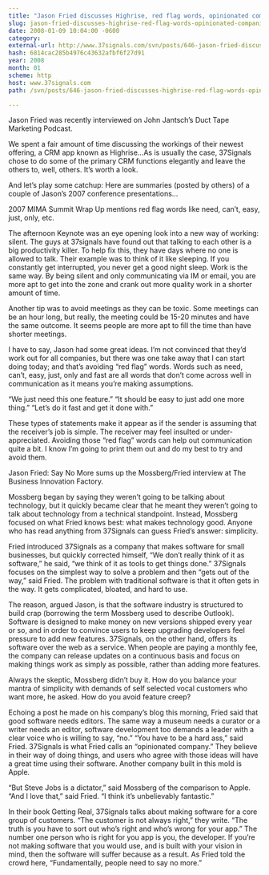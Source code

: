 ```yaml
---
title: "Jason Fried discusses Highrise, red flag words, opinionated companies, and benevolent dictators"
slug: jason-fried-discusses-highrise-red-flag-words-opinionated-companies
date: 2008-01-09 10:04:00 -0600
category: 
external-url: http://www.37signals.com/svn/posts/646-jason-fried-discusses-highrise-red-flag-words-opinionated-companies-and-benevolent-dictators
hash: 6814cac285b4976c43632afbf6f27d91
year: 2008
month: 01
scheme: http
host: www.37signals.com
path: /svn/posts/646-jason-fried-discusses-highrise-red-flag-words-opinionated-companies-and-benevolent-dictators

---
```


Jason Fried was recently interviewed on John Jantsch’s Duct Tape Marketing Podcast.





We spent a fair amount of time discussing the workings of their newest offering, a CRM app known as Highrise…As is usually the case, 37Signals chose to do some of the primary CRM functions elegantly and leave the others to, well, others. It’s worth a look.





And let’s play some catchup: Here are summaries (posted by others) of a couple of Jason’s 2007 conference presentations…



2007 MIMA Summit Wrap Up mentions red flag words like need, can’t, easy, just, only, etc.





The afternoon Keynote was an eye opening look into a new way of working: silent. The guys at 37signals have found out that talking to each other is a big productivity killer. To help fix this, they have days where no one is allowed to talk. Their example was to think of it like sleeping. If you constantly get interrupted, you never get a good night sleep. Work is the same way. By being silent and only communicating via IM or email, you are more apt to get into the zone and crank out more quality work in a shorter amount of time.



Another tip was to avoid meetings as they can be toxic. Some meetings can be an hour long, but really, the meeting could be 15-20 minutes and have the same outcome. It seems people are more apt to fill the time than have shorter meetings.



I have to say, Jason had some great ideas. I’m not convinced that they’d work out for all companies, but there was one take away that I can start doing today; and that’s avoiding “red flag” words. Words such as need, can’t, easy, just, only and fast are all words that don’t come across well in communication as it means you’re making assumptions.



“We just need this one feature.” “It should be easy to just add one more thing.” “Let’s do it fast and get it done with.”



These types of statements make it appear as if the sender is assuming that the receiver’s job is simple. The receiver may feel insulted or under-appreciated. Avoiding those “red flag” words can help out communication quite a bit. I know I’m going to print them out and do my best to try and avoid them.





Jason Fried: Say No More sums up the Mossberg/Fried interview at The Business Innovation Factory.



Mossberg began by saying they weren’t going to be talking about technology, but it quickly became clear that he meant they weren’t going to talk about technology from a technical standpoint. Instead, Mossberg focused on what Fried knows best: what makes technology good. Anyone who has read anything from 37Signals can guess Fried’s answer: simplicity.



Fried introduced 37Signals as a company that makes software for small businesses, but quickly corrected himself, “We don’t really think of it as software,” he said, “we think of it as tools to get things done.” 37Signals focuses on the simplest way to solve a problem and then “gets out of the way,” said Fried. The problem with traditional software is that it often gets in the way. It gets complicated, bloated, and hard to use.



The reason, argued Jason, is that the software industry is structured to build crap (borrowing the term Mossberg used to describe Outlook). Software is designed to make money on new versions shipped every year or so, and in order to convince users to keep upgrading developers feel pressure to add new features. 37Signals, on the other hand, offers its software over the web as a service. When people are paying a monthly fee, the company can release updates on a continuous basis and focus on making things work as simply as possible, rather than adding more features.



Always the skeptic, Mossberg didn’t buy it. How do you balance your mantra of simplicity with demands of self selected vocal customers who want more, he asked. How do you avoid feature creep?



Echoing a post he made on his company’s blog this morning, Fried said that good software needs editors. The same way a museum needs a curator or a writer needs an editor, software development too demands a leader with a clear voice who is willing to say, “no.” “You have to be a hard ass,” said Fried. 37Signals is what Fried calls an “opinionated company.” They believe in their way of doing things, and users who agree with those ideas will have a great time using their software. Another company built in this mold is Apple.



“But Steve Jobs is a dictator,” said Mossberg of the comparison to Apple. “And I love that,” said Fried. “I think it’s unbelievably fantastic.”



In their book Getting Real, 37Signals talks about making software for a core group of customers. “The customer is not always right,” they write. “The truth is you have to sort out who’s right and who’s wrong for your app.” The number one person who is right for you app is you, the developer. If you’re not making software that you would use, and is built with your vision in mind, then the software will suffer because as a result. As Fried told the crowd here, “Fundamentally, people need to say no more.”




  

